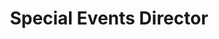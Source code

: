 ---
firstname: "Nina"
lastname: "Lu"
title: "Special Events Director"
group: "board"
img: nlu.jpg
pronouns: "she/her"
---